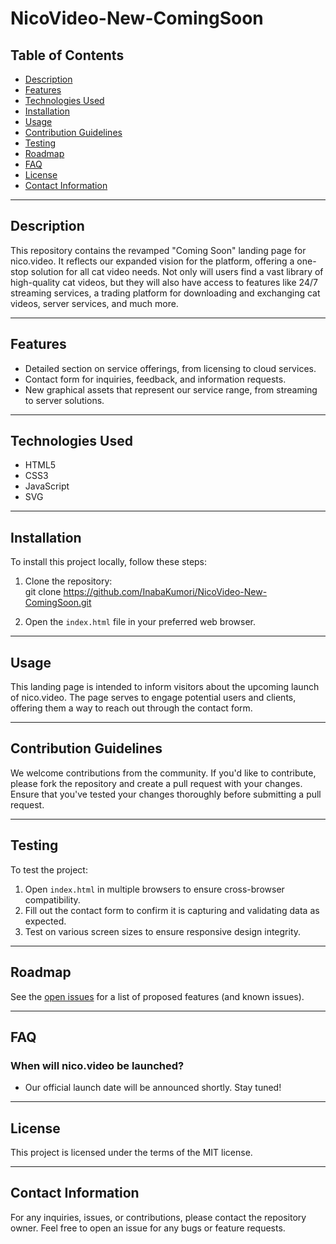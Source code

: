 # NicoVideo-New-ComingSoon

## Table of Contents

- [Description](#description)
- [Features](#features)
- [Technologies Used](#technologies-used)
- [Installation](#installation)
- [Usage](#usage)
- [Contribution Guidelines](#contribution-guidelines)
- [Testing](#testing)
- [Roadmap](#roadmap)
- [FAQ](#faq)
- [License](#license)
- [Contact Information](#contact-information)

---

## Description

This repository contains the revamped "Coming Soon" landing page for nico.video. It reflects our expanded vision for the platform, offering a one-stop solution for all cat video needs. Not only will users find a vast library of high-quality cat videos, but they will also have access to features like 24/7 streaming services, a trading platform for downloading and exchanging cat videos, server services, and much more.

---

## Features

- Detailed section on service offerings, from licensing to cloud services.
- Contact form for inquiries, feedback, and information requests.
- New graphical assets that represent our service range, from streaming to server solutions.

---

## Technologies Used

- HTML5
- CSS3
- JavaScript
- SVG

---

## Installation

To install this project locally, follow these steps:

1. Clone the repository:  
git clone https://github.com/InabaKumori/NicoVideo-New-ComingSoon.git


2. Open the `index.html` file in your preferred web browser.

---

## Usage

This landing page is intended to inform visitors about the upcoming launch of nico.video. The page serves to engage potential users and clients, offering them a way to reach out through the contact form.

---

## Contribution Guidelines

We welcome contributions from the community. If you'd like to contribute, please fork the repository and create a pull request with your changes. Ensure that you've tested your changes thoroughly before submitting a pull request.

---

## Testing

To test the project:

1. Open `index.html` in multiple browsers to ensure cross-browser compatibility.
2. Fill out the contact form to confirm it is capturing and validating data as expected.
3. Test on various screen sizes to ensure responsive design integrity.

---

## Roadmap

See the [open issues](https://github.com/InabaKumori/NicoVideo-New-ComingSoon/issues) for a list of proposed features (and known issues).

---

## FAQ

### When will nico.video be launched?

- Our official launch date will be announced shortly. Stay tuned!

---

## License

This project is licensed under the terms of the MIT license.

---

## Contact Information

For any inquiries, issues, or contributions, please contact the repository owner. Feel free to open an issue for any bugs or feature requests.

